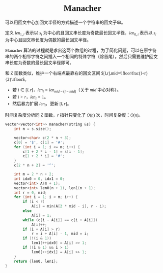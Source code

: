 <style>
 body {
  font-family: "楷体"
}
</style>

<h1><center>Manacher</center></h1>

​可以用回文中心加回文半径的方式描述一个字符串的回文子串。

​定义 $len_{1,i}$ 表示以 $s_i$ 为中心的且回文串长度为奇数最长回文半径，$len_{0,i}$ 表示以 $s_i$ 为中心且回文串长度为偶数的最长回文半径。

​Manacher 算法的过程就是求出这两个数组的过程，为了简化问题，可以在原字符串的两个相邻字符之间插入一个相同的特殊字符（除首尾），然后只需要维护回文串长度为奇数的最长回文半径即可。

​和 Z 函数类似，维护一个右端点最靠右的回文区间 $[l,r],mid=\lfloor\frac{l+r}{2}\rfloor$。

- 若 $i\in [l,r]$，$len_i=len_{mid-(i-mid)}$（关于 $mid$ 中心对称）。
- 若 $i>r$，$len_i=1$。
- 然后暴力扩展 $len_i$，更新 $[l,r]$。

​时间复杂度分析同 Z 函数，$r$ 指针只变化了 $O(n)$ 次，时间复杂度：$O(n)$。

```cpp
vector<vector<int>> manacher(string &s) {
    int n = s.size();

    vector<char> c(2 * n + 3);
    c[0] = '$', c[1] = '#';
    for (int i = 1; i <= n; i++) {
        c[1 + 2 * i - 1] = s[i - 1];
        c[1 + 2 * i] = '#';
    }
    c[2 * n + 2] = '^';

    int m = 2 * n + 2;
    int idx0 = 0, idx1 = 0;
    vector<int> A(m + 1);
    vector<int> len0(n + 1), len1(n + 1);
    int r = 0, mid;
    for (int i = 1; i < m; i++) {
        if (i < r)
            A[i] = min(A[2 * mid - i], r - i);
        else
            A[i] = 1;
        while (c[i - A[i]] == c[i + A[i]])
            A[i]++;
        if (i + A[i] > r)
            r = i + A[i] - 1, mid = i;
        if (!(i & 1))
            len1[++idx0] = A[i] >> 1;
        if ((i & 1) && i > 1)
            len0[++idx1] = A[i] >> 1;
    }
    return {len0, len1};
}
```